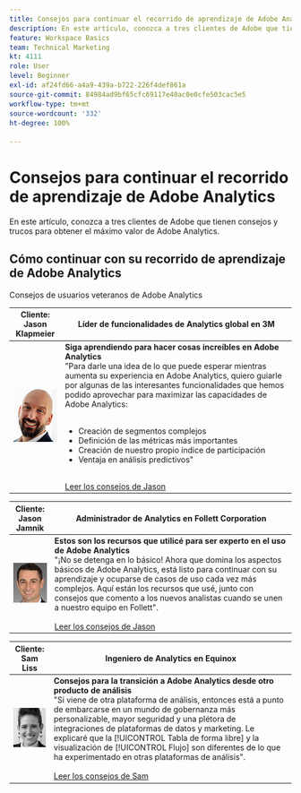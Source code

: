```yaml
---
title: Consejos para continuar el recorrido de aprendizaje de Adobe Analytics
description: En este artículo, conozca a tres clientes de Adobe que tienen consejos y trucos para obtener el máximo valor de Adobe Analytics.
feature: Workspace Basics
team: Technical Marketing
kt: 4111
role: User
level: Beginner
exl-id: af24fd66-a4a9-439a-b722-226f4def861a
source-git-commit: 84984ad9bf65cfc69117e40ac0e0cfe503cac5e5
workflow-type: tm+mt
source-wordcount: '332'
ht-degree: 100%

---
```


# Consejos para continuar el recorrido de aprendizaje de Adobe Analytics

En este artículo, conozca a tres clientes de Adobe que tienen consejos y trucos para obtener el máximo valor de Adobe Analytics.

## Cómo continuar con su recorrido de aprendizaje de Adobe Analytics

Consejos de usuarios veteranos de Adobe Analytics

| Cliente:<br>Jason Klapmeier | Líder de funcionalidades de Analytics global en 3M |
|------------|------------|
| ![Jason Klapmeier](assets/jasonklapmeier.jpg) | **Siga aprendiendo para hacer cosas increíbles en Adobe Analytics** <br> &quot;Para darle una idea de lo que puede esperar mientras aumenta su experiencia en Adobe Analytics, quiero guiarle por algunas de las interesantes funcionalidades que hemos podido aprovechar para maximizar las capacidades de Adobe Analytics: <br><br><ul><li>Creación de segmentos complejos</li><li>Definición de las métricas más importantes</li><li>Creación de nuestro propio índice de participación</li><li>Ventaja en análisis predictivos&quot;</li></ul><br>[Leer los consejos de Jason](https://experienceleaguecommunities.adobe.com/t5/adobe-analytics-discussions/incredible-things-you-can-do-in-adobe-analytics/td-p/354333?profile.language=es) |

| Cliente:<br> Jason Jamnik | Administrador de Analytics en Follett Corporation |
|------------|------------|
| ![Jason Klapmeier](assets/jasonjamnik.jpg) | **Estos son los recursos que utilicé para ser experto en el uso de Adobe Analytics** <br> &quot;¡No se detenga en lo básico! Ahora que domina los aspectos básicos de Adobe Analytics, está listo para continuar con su aprendizaje y ocuparse de casos de uso cada vez más complejos. Aquí están los recursos que usé, junto con consejos que comento a los nuevos analistas cuando se unen a nuestro equipo en Follett&quot;.<br><br>[Leer los consejos de Jason](https://experienceleaguecommunities.adobe.com/t5/adobe-analytics-discussions/here-are-the-resources-i-used-to-become-an-expert-at-using-adobe/m-p/354226?profile.language=es) |

| Cliente:<br>Sam Liss | Ingeniero de Analytics en Equinox |
|------------|------------|
| ![Sam Liss](assets/samliss.jpg) | **Consejos para la transición a Adobe Analytics desde otro producto de análisis**<br> &quot;Si viene de otra plataforma de análisis, entonces está a punto de embarcarse en un mundo de gobernanza más personalizable, mayor seguridad y una plétora de integraciones de plataformas de datos y marketing. Le explicaré que la [!UICONTROL Tabla de forma libre] y la visualización de [!UICONTROL Flujo] son diferentes de lo que ha experimentado en otras plataformas de análisis&quot;.<br><br>[Leer los consejos de Sam](https://experienceleaguecommunities.adobe.com/t5/adobe-analytics-discussions/an-analyst-s-quick-start-guide-switching-to-adobe/td-p/354312?profile.language=es) |
